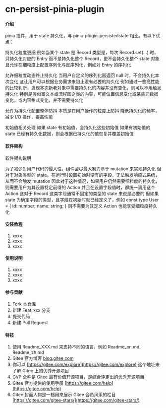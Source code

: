 # cn-persist-pinia-plugin

#### 介绍

pinia 插件，用于 state 持久化，与 pinia-plugin-persistedstate 相比，有以下优点：

持久化粒度更细
例如当某个 state 是 Record 类型是，每次 Record.set(...) 时，只持久化对应的 Entry
而不是持久化整个 Record，更不会持久化整个 state 对象
且允许在细粒度上配置序列化与反序列化，例如对 Entry 的序列化

允许细粒度动态终止持久化
当用户自定义的序列化器返回 null 时，不会持久化本次变化
这让用户可以根据业务需求来阻止没有必要的持久化
例如通过一些高性能的比较判断，发现本次新老对象中需要持久化的内容并没有变化，则可以不用触发持久化
特别是类似富文本或流程图之类的内容，可能位置信息变化或某些元数据变化，或内容格式变化，并不需要持久化

允许为持久化配置整体防抖
本质是在用户操作的粒度上防抖
降低持久化的频率，减少 I/O 操作，提高性能

初始值相关处理
如果 state 有初始值，会持久化这些初始值
如果有初始值的 state 已经有持久化数据，则会根据已持久化的值恢复并覆盖初始值

#### 软件架构

软件架构说明

为了减少对用户代码的侵入性，组件会尽最大努力基于 mutation 来实现持久化
但对于对象类型的 state，在运行时设置初始时没有的字段，无法触发响应式系统，从而不会触发 mutation
因此对于这种情况，如果用户仍然需要细粒度的持久化，则需要用户为其设置特定前缀的 Action
并且在设置字段值时，都统一调用这个 Action
这对于 Record 这类字段通常不固定的类型的 state 来说是必要的
但如果 state 为确定字段的类型，且字段在初始时就已经定义了，例如 const type User = { id: number; name: string; }
则不需要为其定义 Action 也能享受细粒度持久化

#### 安装教程

1.  xxxx
2.  xxxx
3.  xxxx

#### 使用说明

1.  xxxx
2.  xxxx
3.  xxxx

#### 参与贡献

1.  Fork 本仓库
2.  新建 Feat_xxx 分支
3.  提交代码
4.  新建 Pull Request

#### 特技

1.  使用 Readme_XXX.md 来支持不同的语言，例如 Readme_en.md, Readme_zh.md
2.  Gitee 官方博客 [blog.gitee.com](https://blog.gitee.com)
3.  你可以 [https://gitee.com/explore](https://gitee.com/explore) 这个地址来了解 Gitee 上的优秀开源项目
4.  [GVP](https://gitee.com/gvp) 全称是 Gitee 最有价值开源项目，是综合评定出的优秀开源项目
5.  Gitee 官方提供的使用手册 [https://gitee.com/help](https://gitee.com/help)
6.  Gitee 封面人物是一档用来展示 Gitee 会员风采的栏目 [https://gitee.com/gitee-stars/](https://gitee.com/gitee-stars/)
